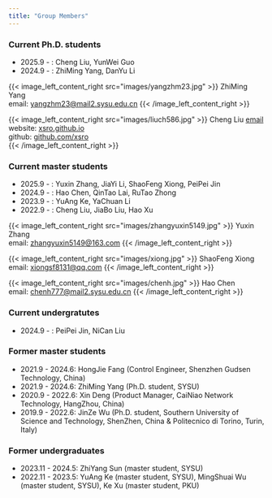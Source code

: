 ```yaml
---
title: "Group Members"
---
```


### Current Ph.D. students

- 2025.9 - : Cheng Liu, YunWei Guo
- 2024.9 - : ZhiMing Yang, DanYu Li

{{< image_left_content_right src="images/yangzhm23.jpg" >}}
ZhiMing Yang <br>
email: <a href="mailto:yangzhm23@mail2.sysu.edu.cn"> yangzhm23@mail2.sysu.edu.cn </a>
{{< /image_left_content_right >}}

{{< image_left_content_right src="images/liuch586.jpg" >}}
Cheng Liu <a href="mailto:liuch586@mail2.sysu.edu.cn"> email </a><br>
website: <a href="https://xsro.github.io/">xsro.github.io<a><br>
github: <a href="https://github.com/xsro">github.com/xsro<a><br>
{{< /image_left_content_right >}}



### Current master students

- 2025.9 - : Yuxin Zhang, JiaYi Li, ShaoFeng Xiong, PeiPei Jin
- 2024.9 - : Hao Chen, QinTao Lai, RuTao Zhong
- 2023.9 - : YuAng Ke, YaChuan Li
- 2022.9 - : Cheng Liu, JiaBo Liu, Hao Xu

{{< image_left_content_right src="images/zhangyuxin5149.jpg" >}}
Yuxin Zhang <br>
email: <a href="mailto:zhangyuxin5149@163.com"> zhangyuxin5149@163.com </a>
{{< /image_left_content_right >}}

{{< image_left_content_right src="images/xiong.jpg" >}}
ShaoFeng Xiong <br>
email: <a href="mailto:xiongsf8131@qq.com"> xiongsf8131@qq.com </a>
{{< /image_left_content_right >}}

{{< image_left_content_right src="images/chenh.jpg" >}}
Hao Chen <br>
email: <a href="mailto:chenh777@mail2.sysu.edu.cn"> chenh777@mail2.sysu.edu.cn </a>
{{< /image_left_content_right >}}
### Current undergratutes

- 2024.9 - : PeiPei Jin, NiCan Liu

### Former master students

- 2021.9 - 2024.6: HongJie Fang (Control Engineer, Shenzhen Gudsen Technology, China)
- 2021.9 - 2024.6: ZhiMing Yang (Ph.D. student, SYSU)
- 2020.9 - 2022.6: Xin Deng (Product Manager, CaiNiao Network Technology, HangZhou, China)
- 2019.9 - 2022.6: JinZe Wu (Ph.D. student, Southern University of Science and Technology, ShenZhen, China & Politecnico di Torino, Turin, Italy)

### Former undergraduates

- 2023.11 - 2024.5: ZhiYang Sun (master student, SYSU)
- 2022.11 - 2023.5: YuAng Ke (master student, SYSU), MingShuai Wu (master student, SYSU), Ke Xu (master student, PKU)
